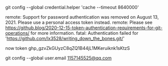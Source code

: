 git config --global credential.helper 'cache --timeout 8640000'


remote: Support for password authentication was removed on August 13, 2021. Please use a personal access token instead.
remote: Please see https://github.blog/2020-12-15-token-authentication-requirements-for-git-operations/ for more information.
fatal: Authentication failed for 'https://github.com/lx3528/writing_down_the_bones.git/'


now token
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


git config --global user.email 1157145525@qq.com

